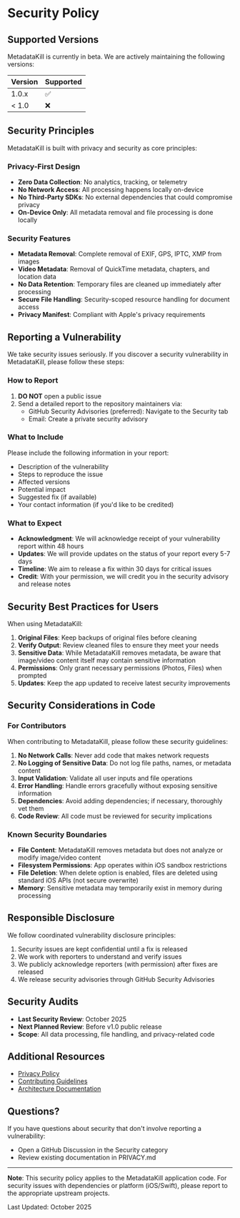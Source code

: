 # Security Policy

## Supported Versions

MetadataKill is currently in beta. We are actively maintaining the following versions:

| Version | Supported          |
| ------- | ------------------ |
| 1.0.x   | :white_check_mark: |
| < 1.0   | :x:                |

## Security Principles

MetadataKill is built with privacy and security as core principles:

### Privacy-First Design

- **Zero Data Collection**: No analytics, tracking, or telemetry
- **No Network Access**: All processing happens locally on-device
- **No Third-Party SDKs**: No external dependencies that could compromise privacy
- **On-Device Only**: All metadata removal and file processing is done locally

### Security Features

- **Metadata Removal**: Complete removal of EXIF, GPS, IPTC, XMP from images
- **Video Metadata**: Removal of QuickTime metadata, chapters, and location data
- **No Data Retention**: Temporary files are cleaned up immediately after processing
- **Secure File Handling**: Security-scoped resource handling for document access
- **Privacy Manifest**: Compliant with Apple's privacy requirements

## Reporting a Vulnerability

We take security issues seriously. If you discover a security vulnerability in MetadataKill, please follow these steps:

### How to Report

1. **DO NOT** open a public issue
2. Send a detailed report to the repository maintainers via:
   - GitHub Security Advisories (preferred): Navigate to the Security tab
   - Email: Create a private security advisory

### What to Include

Please include the following information in your report:

- Description of the vulnerability
- Steps to reproduce the issue
- Affected versions
- Potential impact
- Suggested fix (if available)
- Your contact information (if you'd like to be credited)

### What to Expect

- **Acknowledgment**: We will acknowledge receipt of your vulnerability report within 48 hours
- **Updates**: We will provide updates on the status of your report every 5-7 days
- **Timeline**: We aim to release a fix within 30 days for critical issues
- **Credit**: With your permission, we will credit you in the security advisory and release notes

## Security Best Practices for Users

When using MetadataKill:

1. **Original Files**: Keep backups of original files before cleaning
2. **Verify Output**: Review cleaned files to ensure they meet your needs
3. **Sensitive Data**: While MetadataKill removes metadata, be aware that image/video content itself may contain sensitive information
4. **Permissions**: Only grant necessary permissions (Photos, Files) when prompted
5. **Updates**: Keep the app updated to receive latest security improvements

## Security Considerations in Code

### For Contributors

When contributing to MetadataKill, please follow these security guidelines:

1. **No Network Calls**: Never add code that makes network requests
2. **No Logging of Sensitive Data**: Do not log file paths, names, or metadata content
3. **Input Validation**: Validate all user inputs and file operations
4. **Error Handling**: Handle errors gracefully without exposing sensitive information
5. **Dependencies**: Avoid adding dependencies; if necessary, thoroughly vet them
6. **Code Review**: All code must be reviewed for security implications

### Known Security Boundaries

- **File Content**: MetadataKill removes metadata but does not analyze or modify image/video content
- **Filesystem Permissions**: App operates within iOS sandbox restrictions
- **File Deletion**: When delete option is enabled, files are deleted using standard iOS APIs (not secure overwrite)
- **Memory**: Sensitive metadata may temporarily exist in memory during processing

## Responsible Disclosure

We follow coordinated vulnerability disclosure principles:

1. Security issues are kept confidential until a fix is released
2. We work with reporters to understand and verify issues
3. We publicly acknowledge reporters (with permission) after fixes are released
4. We release security advisories through GitHub Security Advisories

## Security Audits

- **Last Security Review**: October 2025
- **Next Planned Review**: Before v1.0 public release
- **Scope**: All data processing, file handling, and privacy-related code

## Additional Resources

- [Privacy Policy](PRIVACY.md)
- [Contributing Guidelines](CONTRIBUTING.md)
- [Architecture Documentation](ARCHITECTURE.md)

## Questions?

If you have questions about security that don't involve reporting a vulnerability:

- Open a GitHub Discussion in the Security category
- Review existing documentation in PRIVACY.md

---

**Note**: This security policy applies to the MetadataKill application code. For security issues with dependencies or platform (iOS/Swift), please report to the appropriate upstream projects.

Last Updated: October 2025
